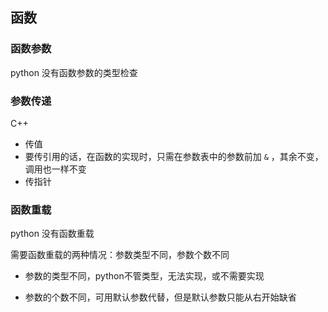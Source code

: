 ## 函数

### 函数参数

python 没有函数参数的类型检查

### 参数传递

C++

* 传值
* 要传引用的话，在函数的实现时，只需在参数表中的参数前加 `&` ，其余不变，调用也一样不变
* 传指针

### 函数重载

python 没有函数重载

需要函数重载的两种情况：参数类型不同，参数个数不同

* 参数的类型不同，python不管类型，无法实现，或不需要实现

* 参数的个数不同，可用默认参数代替，但是默认参数只能从右开始缺省



